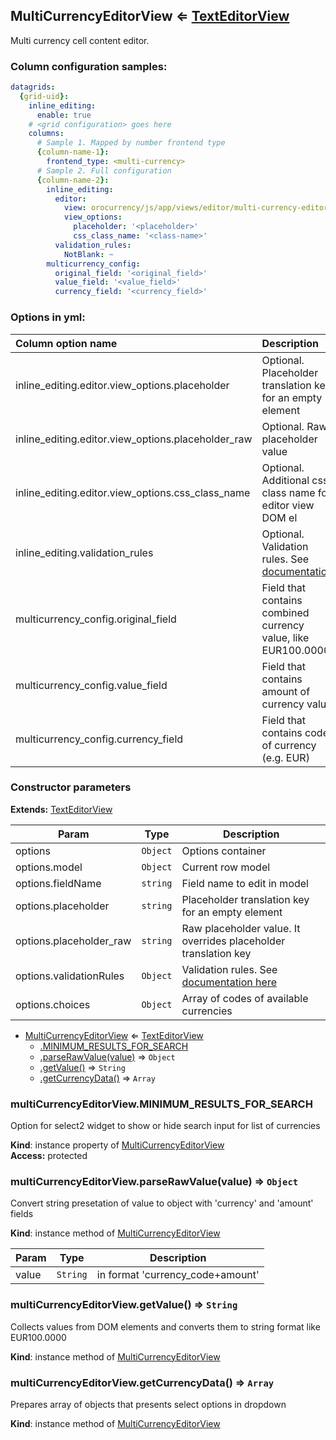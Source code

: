<a name="module_MultiCurrencyEditorView"></a>
## MultiCurrencyEditorView ⇐ [TextEditorView](../../../../FormBundle/Resources/doc/editor/text-editor-view.md)
Multi currency cell content editor.

### Column configuration samples:
``` yml
datagrids:
  {grid-uid}:
    inline_editing:
      enable: true
    # <grid configuration> goes here
    columns:
      # Sample 1. Mapped by number frontend type
      {column-name-1}:
        frontend_type: <multi-currency>
      # Sample 2. Full configuration
      {column-name-2}:
        inline_editing:
          editor:
            view: orocurrency/js/app/views/editor/multi-currency-editor-view
            view_options:
              placeholder: '<placeholder>'
              css_class_name: '<class-name>'
          validation_rules:
            NotBlank: ~
        multicurrency_config:
          original_field: '<original_field>'
          value_field: '<value_field>'
          currency_field: '<currency_field>'
```

### Options in yml:

Column option name                                  | Description
:---------------------------------------------------|:-----------
inline_editing.editor.view_options.placeholder      | Optional. Placeholder translation key for an empty element
inline_editing.editor.view_options.placeholder_raw  | Optional. Raw placeholder value
inline_editing.editor.view_options.css_class_name   | Optional. Additional css class name for editor view DOM el
inline_editing.validation_rules | Optional. Validation rules. See [documentation](../../../../FormBundle/Resources/doc/reference/js_validation.md#conformity-server-side-validations-to-client-once)
multicurrency_config.original_field | Field that contains combined currency value, like EUR100.0000
multicurrency_config.value_field | Field that contains amount of currency value
multicurrency_config.currency_field | Field that contains code of currency (e.g. EUR)


### Constructor parameters

**Extends:** [TextEditorView](../../../../FormBundle/Resources/doc/editor/text-editor-view.md)  

| Param | Type | Description |
| --- | --- | --- |
| options | `Object` | Options container |
| options.model | `Object` | Current row model |
| options.fieldName | `string` | Field name to edit in model |
| options.placeholder | `string` | Placeholder translation key for an empty element |
| options.placeholder_raw | `string` | Raw placeholder value. It overrides placeholder translation key |
| options.validationRules | `Object` | Validation rules. See [documentation here](../../../../FormBundle/Resources/doc/reference/js_validation.md#conformity-server-side-validations-to-client-once) |
| options.choices | `Object` | Array of codes of available currencies |


* [MultiCurrencyEditorView](#module_MultiCurrencyEditorView) ⇐ [TextEditorView](./text-editor-view.md)
  * [.MINIMUM_RESULTS_FOR_SEARCH](#module_MultiCurrencyEditorView#MINIMUM_RESULTS_FOR_SEARCH)
  * [.parseRawValue(value)](#module_MultiCurrencyEditorView#parseRawValue) ⇒ `Object`
  * [.getValue()](#module_MultiCurrencyEditorView#getValue) ⇒ `String`
  * [.getCurrencyData()](#module_MultiCurrencyEditorView#getCurrencyData) ⇒ `Array`

<a name="module_MultiCurrencyEditorView#MINIMUM_RESULTS_FOR_SEARCH"></a>
### multiCurrencyEditorView.MINIMUM_RESULTS_FOR_SEARCH
Option for select2 widget to show or hide search input for list of currencies

**Kind**: instance property of [MultiCurrencyEditorView](#module_MultiCurrencyEditorView)  
**Access:** protected  
<a name="module_MultiCurrencyEditorView#parseRawValue"></a>
### multiCurrencyEditorView.parseRawValue(value) ⇒ `Object`
Convert string presetation of value to object with 'currency' and 'amount' fields

**Kind**: instance method of [MultiCurrencyEditorView](#module_MultiCurrencyEditorView)  

| Param | Type | Description |
| --- | --- | --- |
| value | `String` | in format 'currency_code+amount' |

<a name="module_MultiCurrencyEditorView#getValue"></a>
### multiCurrencyEditorView.getValue() ⇒ `String`
Collects values from DOM elements and converts them to string format like EUR100.0000

**Kind**: instance method of [MultiCurrencyEditorView](#module_MultiCurrencyEditorView)  
<a name="module_MultiCurrencyEditorView#getCurrencyData"></a>
### multiCurrencyEditorView.getCurrencyData() ⇒ `Array`
Prepares array of objects that presents select options in dropdown

**Kind**: instance method of [MultiCurrencyEditorView](#module_MultiCurrencyEditorView)  
